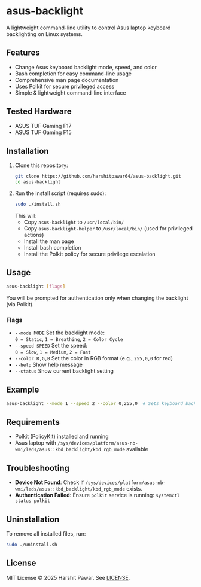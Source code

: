 # asus-backlight

A lightweight command-line utility to control Asus laptop keyboard backlighting on Linux systems.

## Features
- Change Asus keyboard backlight mode, speed, and color
- Bash completion for easy command-line usage
- Comprehensive man page documentation
- Uses Polkit for secure privileged access
- Simple & lightweight command-line interface

## Tested Hardware
- ASUS TUF Gaming F17
- ASUS TUF Gaming F15

## Installation

1. Clone this repository:
   ```bash
   git clone https://github.com/harshitpawar64/asus-backlight.git
   cd asus-backlight
   ```
2. Run the install script (requires sudo):
   ```bash
   sudo ./install.sh
   ```
   This will:
   - Copy `asus-backlight` to `/usr/local/bin/`
   - Copy `asus-backlight-helper` to `/usr/local/bin/` (used for privileged actions)
   - Install the man page
   - Install bash completion
   - Install the Polkit policy for secure privilege escalation

## Usage
```bash
asus-backlight [flags]
```

You will be prompted for authentication only when changing the backlight (via Polkit).

### Flags

- `--mode MODE`   Set the backlight mode:  
  `0 = Static`, `1 = Breathing`, `2 = Color Cycle`
- `--speed SPEED` Set the speed:  
  `0 = Slow`, `1 = Medium`, `2 = Fast`
- `--color R,G,B` Set the color in RGB format (e.g., `255,0,0` for red)
- `--help`        Show help message
- `--status`      Show current backlight setting

## Example

```bash
asus-backlight --mode 1 --speed 2 --color 0,255,0  # Sets keyboard backlight to Breathing mode, Fast speed, Green color
```

## Requirements

- Polkit (PolicyKit) installed and running
- Asus laptop with `/sys/devices/platform/asus-nb-wmi/leds/asus::kbd_backlight/kbd_rgb_mode` available

## Troubleshooting

- **Device Not Found**: Check if `/sys/devices/platform/asus-nb-wmi/leds/asus::kbd_backlight/kbd_rgb_mode` exists.
- **Authentication Failed**: Ensure `polkit` service is running: `systemctl status polkit`

## Uninstallation

To remove all installed files, run:
```bash
sudo ./uninstall.sh
```

## License

MIT License © 2025 Harshit Pawar. See [LICENSE](LICENSE). 
